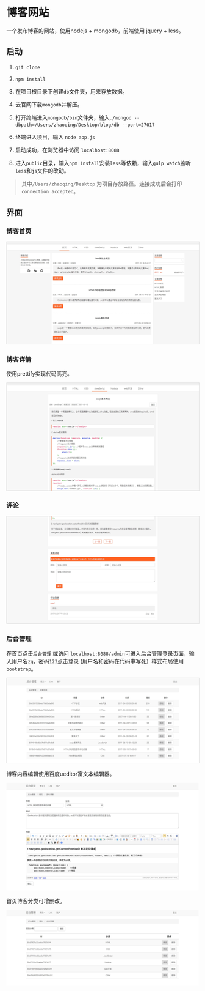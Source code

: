 # 博客网站

一个发布博客的网站，使用nodejs + mongodb，前端使用 jquery + less。

## 启动

1. `git clone`  
     
2. `npm install`   

3. 在项目根目录下创建`db`文件夹，用来存放数据。 
    
4. 去官网下载`mongodb`并解压。

5. 打开终端进入`mongodb/bin`文件夹，输入`./mongod --dbpath=/Users/zhaoqing/Desktop/blog/db --port=27017 `

6. 终端进入项目，输入 `node app.js`

7. 启动成功，在浏览器中访问 `localhost:8088`

8. 进入`public`目录，输入`npm install`安装`less`等依赖，输入`gulp watch`监听`less`和`js`文件的改动。

>  其中`/Users/zhaoqing/Desktop` 为项目存放路径。连接成功后会打印 `connection accepted`。


## 界面

### 博客首页

<img src='README_img/1.png' width='' style="border:1px solid #ddd;"/>



### 博客详情  
使用prettify实现代码高亮。

<img src='README_img/2.png' width='' style="border:1px solid #ddd;"/>

### 评论

<img src='README_img/3.png' width='' style="border:1px solid #ddd;"/>

### 后台管理

在首页点击`后台管理` 或访问 `localhost:8088/admin`可进入后台管理登录页面，输入用户名`zq`，密码`123`点击登录 (用户名和密码在代码中写死）样式布局使用`bootstrap`。

<img src='README_img/4.png' width='' style="border:1px solid #ddd;"/>


博客内容编辑使用百度ueditor富文本编辑器。

<img src='README_img/5.png' width='' />



首页博客分类可增删改。

<img src='README_img/6.png' width='' />




